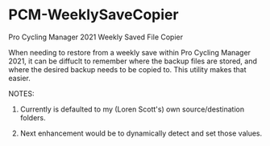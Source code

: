 # PCM-WeeklySaveCopier
Pro Cycling Manager 2021 Weekly Saved File Copier

When needing to restore from a weekly save within Pro Cycling Manager 2021, 
it can be diffuclt to remember where the backup files are stored, and where 
the desired backup needs to be copied to. This utility makes that easier.

NOTES: 

1. Currently is defaulted to my (Loren Scott's) own source/destination folders.
   
2. Next enhancement would be to dynamically detect and set those values.
